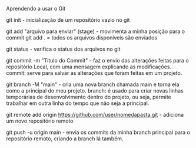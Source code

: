 Aprendendo a usar o Git

git init - inicialização de um repositório vazio no git

git add "arquivo para enviar" (stage) - movimenta a minha posição para o commit
git add . = todos os arquivos disponiveis são enviados

git status - verifica o status dos arquivos no git

git commit -m "Titulo do Commit" -  faz o envio das alterações feitas para o repositório Local, com uma mensagem explicando as modificações.
    commit:  serve para  salvar as alterações que foram feitas em um projeto.

git branch -M "main" - cria uma nova branch chamada main e torna ela como a principal do meu projeto.
    branch:  é usado para criar novas linhas temporárias de desenvolvimento dentro do projeto, ou seja, permite trabalhar em outra linha do tempo que não seja a principal.


git remote  add origin https://github.com/user/nomedapasta.git  - adiciona um novo repositório remoto

git push -u origin main - envia os commits da minha branch principal para o repositório remoto, criando a branch lá também.

